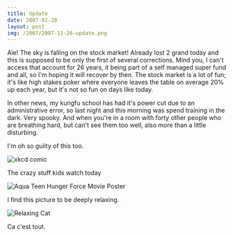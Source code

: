 ```yaml
---
title: Update
date: 2007-02-28
layout: post
img: /2007/2007-11-26-update.png
---
```


Aïe! The sky is falling on the stock market! Already lost 2 grand today and this is supposed to be only the first of several corrections. Mind you, I can't access that account for 26 years, it being part of a self managed super fund and all, so I'm hoping it will recover by then. The stock market is a lot of fun; it's like high stakes poker where everyone leaves the table on average 20% up each year, but it's not so fun on days like today.

In other news, my kungfu school has had it's power cut due to an administrative error, so last night and this morning was spend training in the dark. Very spooky. And when you're in a room with forty other people who are breathing hard, but can't see them too well, also more than a little disturbing.

I'm oh so guilty of this too.

![xkcd comic]({{site.baseurl}}/assets/img/2007/2007-02-28-regular-expressions.png)

The crazy stuff kids watch today

![Aqua Teen Hunger Force Movie Poster]({{site.baseurl}}/assets/img/2007/2007-02-28-teen-aqua-force.jpg)

I find this picture to be deeply relaxing.

![Relaxing Cat]({{site.baseurl}}/assets/img/2007/2007-02-28-relaxing-cat.jpg)

Ca c'est tout.
